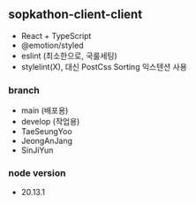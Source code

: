 ## sopkathon-client-client

- React + TypeScript
- @emotion/styled
- eslint (최소한으로, 국룰세팅)
- stylelint(X), 대신 PostCss Sorting 익스텐션 사용

### branch

- main (배포용)
- develop (작업용)
- TaeSeungYoo
- JeongAnJang
- SinJiYun


### node version

- 20.13.1
